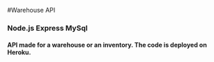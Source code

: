 #Warehouse API
### Node.js Express MySql

#### API made for a warehouse or an inventory. The code is deployed on Heroku.
